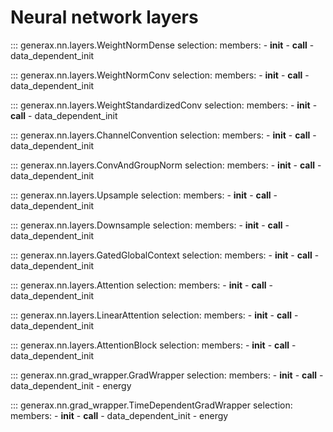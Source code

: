 # Neural network layers

::: generax.nn.layers.WeightNormDense
    selection:
        members:
            - __init__
            - __call__
            - data_dependent_init

::: generax.nn.layers.WeightNormConv
    selection:
        members:
            - __init__
            - __call__
            - data_dependent_init

::: generax.nn.layers.WeightStandardizedConv
    selection:
        members:
            - __init__
            - __call__
            - data_dependent_init

::: generax.nn.layers.ChannelConvention
    selection:
        members:
            - __init__
            - __call__
            - data_dependent_init

::: generax.nn.layers.ConvAndGroupNorm
    selection:
        members:
            - __init__
            - __call__
            - data_dependent_init

::: generax.nn.layers.Upsample
    selection:
        members:
            - __init__
            - __call__
            - data_dependent_init

::: generax.nn.layers.Downsample
    selection:
        members:
            - __init__
            - __call__
            - data_dependent_init

::: generax.nn.layers.GatedGlobalContext
    selection:
        members:
            - __init__
            - __call__
            - data_dependent_init

::: generax.nn.layers.Attention
    selection:
        members:
            - __init__
            - __call__
            - data_dependent_init

::: generax.nn.layers.LinearAttention
    selection:
        members:
            - __init__
            - __call__
            - data_dependent_init

::: generax.nn.layers.AttentionBlock
    selection:
        members:
            - __init__
            - __call__
            - data_dependent_init

::: generax.nn.grad_wrapper.GradWrapper
    selection:
        members:
            - __init__
            - __call__
            - data_dependent_init
            - energy

::: generax.nn.grad_wrapper.TimeDependentGradWrapper
    selection:
        members:
            - __init__
            - __call__
            - data_dependent_init
            - energy
